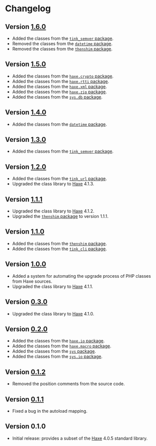 # Changelog

## Version [1.6.0](https://git.belin.io/cedx/haxe.php/compare/v1.5.0...v1.6.0)
- Added the classes from the [`tink_semver` package](https://lib.haxe.org/p/tink_semver).
- Removed the classes from the [`datetime` package](https://lib.haxe.org/p/datetime).
- Removed the classes from the [`thenshim` package](https://lib.haxe.org/p/thenshim).

## Version [1.5.0](https://git.belin.io/cedx/haxe.php/compare/v1.4.0...v1.5.0)
- Added the classes from the [`haxe.crypto` package](https://api.haxe.org/haxe/crypto).
- Added the classes from the [`haxe.rtti` package](https://api.haxe.org/haxe/rtti).
- Added the classes from the [`haxe.xml` package](https://api.haxe.org/haxe/xml).
- Added the classes from the [`haxe.zip` package](https://api.haxe.org/haxe/zip).
- Added the classes from the [`sys.db` package](https://api.haxe.org/sys/db).

## Version [1.4.0](https://git.belin.io/cedx/haxe.php/compare/v1.3.0...v1.4.0)
- Added the classes from the [`datetime` package](https://lib.haxe.org/p/datetime).

## Version [1.3.0](https://git.belin.io/cedx/haxe.php/compare/v1.2.0...v1.3.0)
- Added the classes from the [`tink_semver` package](https://lib.haxe.org/p/tink_semver).

## Version [1.2.0](https://git.belin.io/cedx/haxe.php/compare/v1.1.1...v1.2.0)
- Added the classes from the [`tink_url` package](https://lib.haxe.org/p/tink_url).
- Upgraded the class library to [Haxe](https://haxe.org) 4.1.3.

## Version [1.1.1](https://git.belin.io/cedx/haxe.php/compare/v1.1.0...v1.1.1)
- Upgraded the class library to [Haxe](https://haxe.org) 4.1.2.
- Upgraded the [`thenshim` package](https://lib.haxe.org/p/thenshim) to version 1.1.1.

## Version [1.1.0](https://git.belin.io/cedx/haxe.php/compare/v1.0.0...v1.1.0)
- Added the classes from the [`thenshim` package](https://lib.haxe.org/p/thenshim).
- Added the classes from the [`tink_cli` package](https://lib.haxe.org/p/tink_cli).

## Version [1.0.0](https://git.belin.io/cedx/haxe.php/compare/v0.3.0...v1.0.0)
- Added a system for automating the upgrade process of PHP classes from Haxe sources.
- Upgraded the class library to [Haxe](https://haxe.org) 4.1.1.

## Version [0.3.0](https://git.belin.io/cedx/haxe.php/compare/v0.2.0...v0.3.0)
- Upgraded the class library to [Haxe](https://haxe.org) 4.1.0.

## Version [0.2.0](https://git.belin.io/cedx/haxe.php/compare/v0.1.2...v0.2.0)
- Added the classes from the [`haxe.io` package](https://api.haxe.org/haxe/io).
- Added the classes from the [`haxe.macro` package](https://api.haxe.org/haxe/macro).
- Added the classes from the [`sys` package](https://api.haxe.org/sys).
- Added the classes from the [`sys.io` package](https://api.haxe.org/sys/io).

## Version [0.1.2](https://git.belin.io/cedx/haxe.php/compare/v0.1.1...v0.1.2)
- Removed the position comments from the source code.

## Version [0.1.1](https://git.belin.io/cedx/haxe.php/compare/v0.1.0...v0.1.1)
- Fixed a bug in the autoload mapping.

## Version 0.1.0
- Initial release: provides a subset of the [Haxe](https://haxe.org) 4.0.5 standard library.
